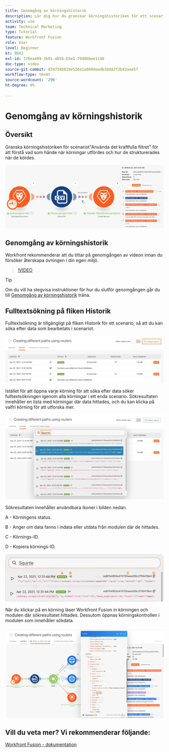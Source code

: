 ```yaml
---
title: Genomgång av körningshistorik
description: Lär dig hur du granskar körningshistoriken för ett scenario för att förstå vad som hände i [!DNL Adobe Workfront Fusion].
activity: use
team: Technical Marketing
type: Tutorial
feature: Workfront Fusion
role: User
level: Beginner
kt: 9042
exl-id: 370ea489-3b91-4b5b-b5e5-7948bbee1148
doc-type: video
source-git-commit: d39754b619e526e1a869deedb38dd2f2b43aee57
workflow-type: tm+mt
source-wordcount: '296'
ht-degree: 0%

---
```


# Genomgång av körningshistorik

## Översikt

Granska körningshistoriken för scenariot&quot;Använda det kraftfulla filtret&quot; för att förstå vad som hände när körningar utfördes och hur de strukturerades när de kördes.

![En bild av körningshistorik i ett Fusion-scenario](assets/execution-history-and-scheduling-1.png)

## Genomgång av körningshistorik

Workfront rekommenderar att du tittar på genomgången av videon innan du försöker återskapa övningen i din egen miljö.

>[!VIDEO](https://video.tv.adobe.com/v/335283/?quality=12)

>[!TIP]
>
>Om du vill ha stegvisa instruktioner för hur du slutför genomgången går du till [Genomgång av körningshistorik](https://experienceleague.adobe.com/docs/workfront-learn/tutorials-workfront/fusion/exercises/execution-history.html?lang=en) träna.

## Fulltextsökning på fliken Historik

Fulltextsökning är tillgängligt på fliken Historik för ett scenario, så att du kan söka efter data som bearbetats i scenariot.

![En bild av körningshistoriksökningen](assets/execution-history-and-scheduling-2.png)

Istället för att öppna varje körning för att söka efter data söker fulltextsökningen igenom alla körningar i ett enda scenario. Sökresultaten innehåller en lista med körningar där data hittades, och du kan klicka på valfri körning för att utforska mer.

![En bild av en körningshistorik-sökning](assets/execution-history-and-scheduling-3.png)

Sökresultaten innehåller användbara ikoner i bilden nedan.

A - Körningens status.

B - Anger om data fanns i indata eller utdata från modulen där de hittades.

C - Körnings-ID.

D - Kopiera körnings-ID.

![En bild av ett körningshistoriksökresultat](assets/execution-history-and-scheduling-4.png)

När du klickar på en körning läser Workfront Fusion in körningen och modulen där sökresultatet hittades. Dessutom öppnas körningskontrollen i modulen som innehåller sökdata.

![En bild av en körningshistorik](assets/execution-history-and-scheduling-5.png)


## Vill du veta mer? Vi rekommenderar följande:

[Workfront Fusion - dokumentation](https://experienceleague.adobe.com/docs/workfront/using/adobe-workfront-fusion/workfront-fusion-2.html?lang=en)
